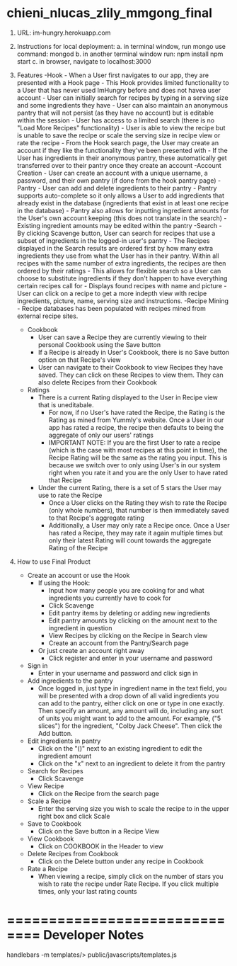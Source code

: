 chieni_nlucas_zlily_mmgong_final
================================
1. URL: im-hungry.herokuapp.com

2. Instructions for local deployment:
	a. in terminal window, run mongo
		use command: mongod
	b. in another terminal window run: npm install
			    		   npm start
	c. in browser, navigate to localhost:3000

3. Features
	-Hook
		- When a User first navigates to our app, they are presented with a Hook page
		- This Hook provides limited functionality to a User that has never used ImHungry before and does not havea  user account
		- User can initially search for recipes by typing in a serving size and some ingredients they have
		- User can also maintain an anonymous pantry that will not persist (as they have no account) but is editable within the session
		- User has access to a limited search (there is no "Load More Recipes" functionality)
		- User is able to view the recipe but is unable to save the recipe or scale the serving size in recipe view or rate the recipe
		- From the Hook search page, the User may create an account if they like the functionality they've been presented with
			- If the User has ingredients in their anonymous pantry, these automatically get transferred over to their pantry once they create an account
	-Account Creation
		- User can create an account with a unique username, a password, and their own pantry (if done from the hook pantry page)
	-Pantry
	  	- User can add and delete ingredients to their pantry
	  	- Pantry supports auto-complete so it only allows a User to add ingredients that already exist in the database (ingredients that exist in at least one recipe in the database)
	  	- Pantry also allows for inputting ingredient amounts for the User's own account keeping (this does not translate in the search)
	  	- Existing ingredient amounts may be edited within the pantry
	-Search
	  	- By clicking Scavenge button, User can search for recipes that use a subset of ingredients in the logged-in user's pantry
	  	- The Recipes displayed in the Search results are ordered first by how many extra ingredients they use from what the User has in their pantry. Within all recipes with the same number of extra ingredients, the recipes are then ordered by their ratings
	  		- This allows for flexible search so a User can choose to substitute ingredients if they don't happen to have everything certain recipes call for
	  	- Displays found recipes with name and picture
	  	- User can click on a recipe to get a more indepth view with recipe ingredients, picture, name, serving size and instructions.
	-Recipe Mining
	 	- Recipe databases has been populated with recipes mined from external recipe sites.
	- Cookbook
	  	- User can save a Recipe they are currently viewing to their personal Cookbook using the Save button
	  	- If a Recipe is already in User's Cookbook, there is no Save button option on that Recipe's view
	  	- User can navigate to their Cookbook to view Recipes they have saved. They can click on these Recipes to view them. They can also delete Recipes from their Cookbook
	- Ratings
	  	- There is a current Rating displayed to the User in Recipe view that is uneditabale.  
	  		- For now, if no User's have rated the Recipe, the Rating is the Rating as mined from Yummly's website. Once a User in our app has rated a recipe, the recipe then defaults to being the aggregate of only our users' ratings
	  		- IMPORTANT NOTE: If you are the first User to rate a recipe (which is the case with most recipes at this point in time), the Recipe Rating will be the same as the rating you input.  This is because we switch over to only using User's in our system right when you rate it and you are the only User to have rated that Recipe
	  	- Under the current Rating, there is a set of 5 stars the User may use to rate the Recipe
	  		- Once a User clicks on the Rating they wish to rate the Recipe (only whole numbers), that number is then immediately saved to that Recipe's aggregate rating
	  		- Additionally, a User may only rate a Recipe once.  Once a User has rated a Recipe, they may rate it again multiple times but only their latest Rating will count towards the aggregate Rating of the Recipe

4. How to use Final Product
	- Create an account or use the Hook
		- If using the Hook:
			- Input how many people you are cooking for and what ingredients you currently have to cook for
			- Click Scavenge
			- Edit pantry items by deleting or adding new ingredients
			- Edit pantry amounts by clicking on the amount next to the ingredient in question
			- View Recipes by clicking on the Recipe in Search view
			- Create an account from the Pantry/Search page
		- Or just create an account right away
			- Click register and enter in your username and password
	- Sign in
		- Enter in your username and password and click sign in
	- Add ingredients to the pantry
		- Once logged in, just type in ingredient name in the text field, you will be presented with a drop down of all valid ingredients you can add to the pantry, either click on one or type in one exactly. Then specify an amount, any amount will do, including any sort of units you might want to add to the amount. For example, ("5 slices") for the ingredient, "Colby Jack Cheese". Then click the Add button.
	- Edit ingredients in pantry
		- Click on the "()" next to an existing ingredient to edit the ingredient amount
		- Click on the "x" next to an ingredient to delete it from the pantry
	- Search for Recipes
		- Click Scavenge
	- View Recipe
		- Click on the Recipe from the search page
	- Scale a Recipe
		- Enter the serving size you wish to scale the recipe to in the upper right box and click Scale
	- Save to Cookbook
		- Click on the Save button in a Recipe View
	- View Cookbook
		- Click on COOKBOOK in the Header to view
	- Delete Recipes from Cookbook
		- Click on the Delete button under any recipe in Cookbook
	- Rate a Recipe
		- When viewing a recipe, simply click on the number of stars you wish to rate the recipe under Rate Recipe. If you click multiple times, only your last rating counts


==============================
Developer Notes
==============================
handlebars -m templates/> public/javascripts/templates.js
